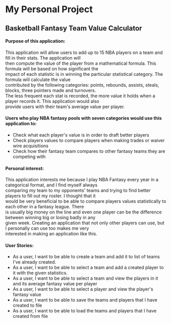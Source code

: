 # My Personal Project

## Basketball Fantasy Team Value Calculator

#### Purpose of this application:
This application will allow users to add up to 15 NBA players on a team and fill in their stats. The application will  
then compute the value of the player from a mathematical formula. This formula will be based on how significant the  
impact of each statistic is in winning the particular statistical category. The formula will calculate the value  
contributed by the following categories: points, rebounds, assists, steals, blocks, three pointers made and turnovers.    
The less frequent each stat is recorded, the more value it holds when a player records it. This application would also    
provide users with their team's average value per player.

#### Users who play NBA fantasy pools with seven categories would use this application to: 

* Check what each player's value is in order to draft better players
* Check players values to compare players when making trades or waiver wire acquisitions
* Check how their fantasy team compares to other fantasy teams they are competing with

#### Personal interest:
This application interests me because I play NBA Fantasy every year in a categorical format, and I find myself always   
comparing my team to my opponents' teams and trying to find better players to fill out my roster. I thought that it  
would be very beneficial to be able to compare players values statistically to each other in a fantasy league. There  
is usually big money on the line and even one player can be the difference between winning big or losing badly in any   
given week. Creating an application that not only other players can use, but I personally can use too makes me very   
interested in making an application like this.


#### User Stories:
* As a user, I want to be able to create a team and add it to list of teams I've already created.
* As a user, I want to be able to select a team and add a created player to it with the given statistics.
* As a user, I want to be able to select a team and view the players in it and its average fantasy value per player
* As a user, I want to be able to select a player and view the player's fantasy value
* As a user, I want to be able to save the teams and players that I have created to file
* As a user, I want to be able to load the teams and players that I have created from file